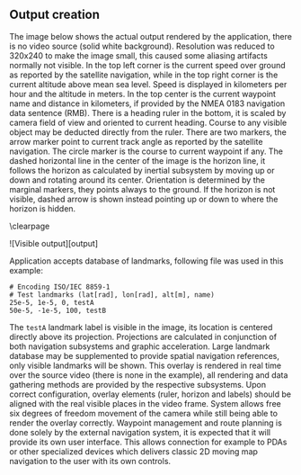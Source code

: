 ## Output creation

The image below shows the actual output rendered by the application, there is no video source (solid white background).
Resolution was reduced to 320x240 to make the image small, this caused some aliasing artifacts normally not visible.
In the top left corner is the current speed over ground as reported by the satellite navigation,
while in the top right corner is the current altitude above mean sea level.
Speed is displayed in kilometers per hour and the altitude in meters.
In the top center is the current waypoint name and distance in kilometers, if provided by the NMEA 0183 navigation data sentence (RMB).
There is a heading ruler in the bottom, it is scaled by camera field of view and oriented to current heading.
Course to any visible object may be deducted directly from the ruler.
There are two markers, the arrow marker point to current track angle as reported by the satellite navigation.
The circle marker is the course to current waypoint if any.
The dashed horizontal line in the center of the image is the horizon line,
it follows the horizon as calculated by inertial subsystem by moving up or down and rotating around its center.
Orientation is determined by the marginal markers, they points always to the ground.
If the horizon is not visible, dashed arrow is shown instead pointing up or down to where the horizon is hidden.

\clearpage

![Visible output][output]

Application accepts database of landmarks, following file was used in this example:

```{.python}
# Encoding ISO/IEC 8859-1
# Test landmarks (lat[rad], lon[rad], alt[m], name)
25e-5, 1e-5, 0, testA
50e-5, -1e-5, 100, testB
```

The `testA` landmark label is visible in the image, its location is centered directly above its projection.
Projections are calculated in conjunction of both navigation subsystems and graphic acceleration.
Large landmark database may be supplemented to provide spatial navigation references,
only visible landmarks will be shown.
This overlay is rendered in real time over the source video (there is none in the example),
all rendering and data gathering methods are provided by the respective subsystems.
Upon correct configuration, overlay elements (ruler, horizon and labels) should be aligned
with the real visible places in the video frame.
System allows free six degrees of freedom movement of the camera while still being able to render the overlay correctly.
Waypoint management and route planning is done solely by the external navigation system,
it is expected that it will provide its own user interface.
This allows connection for example to PDAs or other specialized devices which delivers classic 2D moving map navigation to the user
with its own controls.

